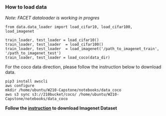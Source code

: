 ### How to load data

_Note: FACET dataloader is working in progres_


```
from data.data_loader import load_cifar10, load_cifar100, load_imagenet

train_loader, test_loader = load_cifar10()
train_loader, test_loader  = load_cifar100()
train_loader, test_loader  = load_imagenet('/path_to_imagenet_train', '/path_to_imagenet_test')
train_loader, test_loader = load_coco(data_dir)
```

For the coco data direction, please follow the instruction below to download data.

```
pip3 install awscli
aws configure
mkdir /home/ubuntu/W210-Capstone/notebooks/data_coco
aws s3 sync s3://210bucket/coco/ /home/ubuntu/W210-Capstone/notebooks/data_coco
```
__Follow the [instruction](https://github.com/facebookarchive/fb.resnet.torch/blob/master/INSTALL.md#download-the-imagenet-dataset) to download Imagenet Dataset__


